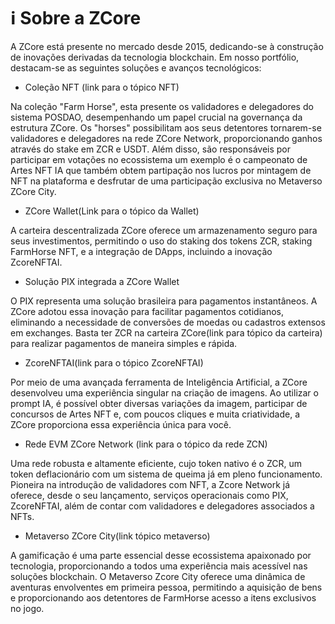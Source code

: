 # ℹ Sobre a ZCore

A ZCore está presente no mercado desde 2015, dedicando-se à construção de inovações derivadas da tecnologia blockchain. Em nosso portfólio, destacam-se as seguintes soluções e avanços tecnológicos:

* Coleção NFT (link para o tópico NFT)

Na coleção "Farm Horse", esta presente os validadores e delegadores do sistema POSDAO, desempenhando um papel crucial na governança da estrutura ZCore. Os "horses" possibilitam aos seus detentores tornarem-se validadores e delegadores na rede ZCore Network, proporcionando ganhos através do stake em ZCR e USDT. Além disso, são responsáveis por participar em votações no ecossistema um exemplo é o campeonato de Artes NFT IA que também obtem partipação nos lucros por mintagem de NFT na plataforma e desfrutar de uma participação exclusiva no Metaverso ZCore City.

* ZCore Wallet(Link para o tópico da Wallet)

A carteira descentralizada ZCore oferece um armazenamento seguro para seus investimentos, permitindo o uso do staking dos tokens ZCR, staking FarmHorse NFT, e a integração de DApps, incluindo a inovação ZcoreNFTAI.

* Solução PIX integrada a ZCore Wallet

O PIX representa uma solução brasileira para pagamentos instantâneos. A ZCore adotou essa inovação para facilitar pagamentos cotidianos, eliminando a necessidade de conversões de moedas ou cadastros extensos em exchanges. Basta ter ZCR na carteira ZCore(link para tópico da carteira) para realizar pagamentos de maneira simples e rápida.

* ZcoreNFTAI(link para o tópico ZcoreNFTAI)

Por meio de uma avançada ferramenta de Inteligência Artificial, a ZCore desenvolveu uma experiência singular na criação de imagens. Ao utilizar o prompt IA, é possível obter diversas variações da imagem, participar de concursos de Artes NFT e, com poucos cliques e muita criatividade, a ZCore proporciona essa experiência única para você.

* Rede EVM ZCore Network (link para o tópico da rede ZCN)

Uma rede robusta e altamente eficiente, cujo token nativo é o ZCR, um token deflacionário com um sistema de queima já em pleno funcionamento. Pioneira na introdução de validadores com NFT, a Zcore Network já oferece, desde o seu lançamento, serviços operacionais como PIX, ZcoreNFTAI, além de contar com validadores e delegadores associados a NFTs.

* Metaverso ZCore City(link tópico metaverso)

A gamificação é uma parte essencial desse ecossistema apaixonado por tecnologia, proporcionando a todos uma experiência mais acessível nas soluções blockchain. O Metaverso Zcore City oferece uma dinâmica de aventuras envolventes em primeira pessoa, permitindo a aquisição de bens e proporcionando aos detentores de FarmHorse acesso a itens exclusivos no jogo.
